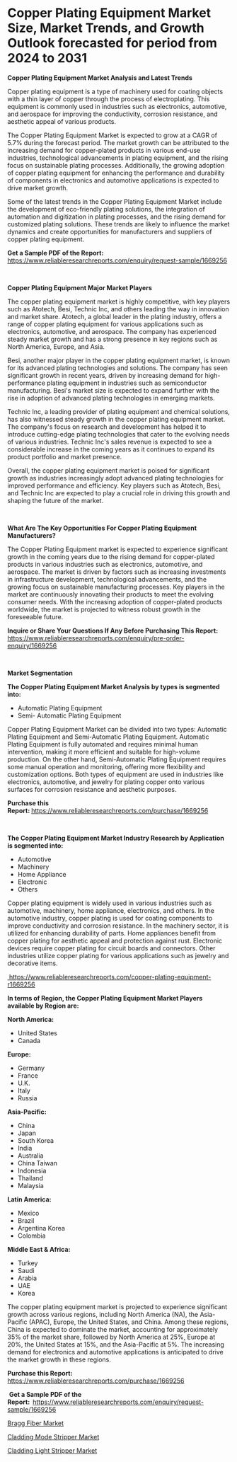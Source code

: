 <p><h1>Copper Plating Equipment Market Size, Market Trends, and Growth Outlook forecasted for period from 2024 to 2031</h1></p><p><strong>Copper Plating Equipment Market Analysis and Latest Trends</strong></p>
<p><p>Copper plating equipment is a type of machinery used for coating objects with a thin layer of copper through the process of electroplating. This equipment is commonly used in industries such as electronics, automotive, and aerospace for improving the conductivity, corrosion resistance, and aesthetic appeal of various products.</p><p>The Copper Plating Equipment Market is expected to grow at a CAGR of 5.7% during the forecast period. The market growth can be attributed to the increasing demand for copper-plated products in various end-use industries, technological advancements in plating equipment, and the rising focus on sustainable plating processes. Additionally, the growing adoption of copper plating equipment for enhancing the performance and durability of components in electronics and automotive applications is expected to drive market growth.</p><p>Some of the latest trends in the Copper Plating Equipment Market include the development of eco-friendly plating solutions, the integration of automation and digitization in plating processes, and the rising demand for customized plating solutions. These trends are likely to influence the market dynamics and create opportunities for manufacturers and suppliers of copper plating equipment.</p></p>
<p><strong>Get a Sample PDF of the Report:&nbsp;</strong> <a href="https://www.reliableresearchreports.com/enquiry/request-sample/1669256">https://www.reliableresearchreports.com/enquiry/request-sample/1669256</a></p>
<p>&nbsp;</p>
<p><strong>Copper Plating Equipment Major Market Players</strong></p>
<p><p>The copper plating equipment market is highly competitive, with key players such as Atotech, Besi, Technic Inc, and others leading the way in innovation and market share. Atotech, a global leader in the plating industry, offers a range of copper plating equipment for various applications such as electronics, automotive, and aerospace. The company has experienced steady market growth and has a strong presence in key regions such as North America, Europe, and Asia.</p><p>Besi, another major player in the copper plating equipment market, is known for its advanced plating technologies and solutions. The company has seen significant growth in recent years, driven by increasing demand for high-performance plating equipment in industries such as semiconductor manufacturing. Besi's market size is expected to expand further with the rise in adoption of advanced plating technologies in emerging markets.</p><p>Technic Inc, a leading provider of plating equipment and chemical solutions, has also witnessed steady growth in the copper plating equipment market. The company's focus on research and development has helped it to introduce cutting-edge plating technologies that cater to the evolving needs of various industries. Technic Inc's sales revenue is expected to see a considerable increase in the coming years as it continues to expand its product portfolio and market presence.</p><p>Overall, the copper plating equipment market is poised for significant growth as industries increasingly adopt advanced plating technologies for improved performance and efficiency. Key players such as Atotech, Besi, and Technic Inc are expected to play a crucial role in driving this growth and shaping the future of the market.</p></p>
<p>&nbsp;</p>
<p><strong>What Are The Key Opportunities For Copper Plating Equipment Manufacturers?</strong></p>
<p><p>The Copper Plating Equipment market is expected to experience significant growth in the coming years due to the rising demand for copper-plated products in various industries such as electronics, automotive, and aerospace. The market is driven by factors such as increasing investments in infrastructure development, technological advancements, and the growing focus on sustainable manufacturing processes. Key players in the market are continuously innovating their products to meet the evolving consumer needs. With the increasing adoption of copper-plated products worldwide, the market is projected to witness robust growth in the foreseeable future.</p></p>
<p><strong>Inquire or Share Your Questions If Any Before Purchasing This Report:</strong> <a href="https://www.reliableresearchreports.com/enquiry/pre-order-enquiry/1669256">https://www.reliableresearchreports.com/enquiry/pre-order-enquiry/1669256</a></p>
<p>&nbsp;</p>
<p><strong>Market Segmentation</strong></p>
<p><strong>The Copper Plating Equipment Market Analysis by types is segmented into:</strong></p>
<p><ul><li>Automatic Plating Equipment</li><li>Semi- Automatic Plating Equipment</li></ul></p>
<p><p>Copper Plating Equipment Market can be divided into two types: Automatic Plating Equipment and Semi-Automatic Plating Equipment. Automatic Plating Equipment is fully automated and requires minimal human intervention, making it more efficient and suitable for high-volume production. On the other hand, Semi-Automatic Plating Equipment requires some manual operation and monitoring, offering more flexibility and customization options. Both types of equipment are used in industries like electronics, automotive, and jewelry for plating copper onto various surfaces for corrosion resistance and aesthetic purposes.</p></p>
<p><strong>Purchase this Report:&nbsp;</strong><a href="https://www.reliableresearchreports.com/purchase/1669256">https://www.reliableresearchreports.com/purchase/1669256</a></p>
<p>&nbsp;</p>
<p><strong>The Copper Plating Equipment Market Industry Research by Application is segmented into:</strong></p>
<p><ul><li>Automotive</li><li>Machinery</li><li>Home Appliance</li><li>Electronic</li><li>Others</li></ul></p>
<p><p>Copper plating equipment is widely used in various industries such as automotive, machinery, home appliance, electronics, and others. In the automotive industry, copper plating is used for coating components to improve conductivity and corrosion resistance. In the machinery sector, it is utilized for enhancing durability of parts. Home appliances benefit from copper plating for aesthetic appeal and protection against rust. Electronic devices require copper plating for circuit boards and connectors. Other industries utilize copper plating for various applications such as jewelry and decorative items.</p></p>
<p><a href="https://www.reliableresearchreports.com/copper-plating-equipment-r1669256">&nbsp;https://www.reliableresearchreports.com/copper-plating-equipment-r1669256</a></p>
<p><strong>In terms of Region, the Copper Plating Equipment Market Players available by Region are:</strong></p>
<p>
    <p> <strong> North America: </strong>
        <ul>
            <li>United States</li>
            <li>Canada</li>
        </ul>
        </p> 
    <p> <strong> Europe: </strong>
        <ul>
            <li>Germany</li>
            <li>France</li>
            <li>U.K.</li>
            <li>Italy</li>
            <li>Russia</li>
        </ul>
        </p> 
    <p> <strong> Asia-Pacific: </strong>
        <ul>
            <li>China</li>
            <li>Japan</li>
            <li>South Korea</li>
            <li>India</li>
            <li>Australia</li>
            <li>China Taiwan</li>
            <li>Indonesia</li>
            <li>Thailand</li>
            <li>Malaysia</li>
        </ul>
        </p> 
    <p> <strong> Latin America: </strong>
        <ul>
            <li>Mexico</li>
            <li>Brazil</li>
            <li>Argentina Korea</li>
            <li>Colombia</li>
        </ul>
        </p> 
    <p> <strong> Middle East & Africa: </strong>
        <ul>
            <li>Turkey</li>
            <li>Saudi</li>
            <li>Arabia</li>
            <li>UAE</li>
            <li>Korea</li>
        </ul>
    </p>
    </p>
<p><p>The copper plating equipment market is projected to experience significant growth across various regions, including North America (NA), the Asia-Pacific (APAC), Europe, the United States, and China. Among these regions, China is expected to dominate the market, accounting for approximately 35% of the market share, followed by North America at 25%, Europe at 20%, the United States at 15%, and the Asia-Pacific at 5%. The increasing demand for electronics and automotive applications is anticipated to drive the market growth in these regions.</p></p>
<p><strong>Purchase this Report: </strong><a href="https://www.reliableresearchreports.com/purchase/1669256">https://www.reliableresearchreports.com/purchase/1669256</a></p>
<p>&nbsp;<strong>Get a Sample PDF of the Report:&nbsp;&nbsp;</strong><a href="https://www.reliableresearchreports.com/enquiry/request-sample/1669256">https://www.reliableresearchreports.com/enquiry/request-sample/1669256</a></p>
<p><strong></strong></p>
<p><p><a href="https://github.com/staberhelen84/Market-Research-Report-List-1/blob/main/bragg-fiber-market.md">Bragg Fiber Market</a></p><p><a href="https://github.com/trameciabutler45/Market-Research-Report-List-1/blob/main/cladding-mode-stripper-market.md">Cladding Mode Stripper Market</a></p><p><a href="https://github.com/avakerr6577/Market-Research-Report-List-1/blob/main/cladding-light-stripper-market.md">Cladding Light Stripper Market</a></p></p>